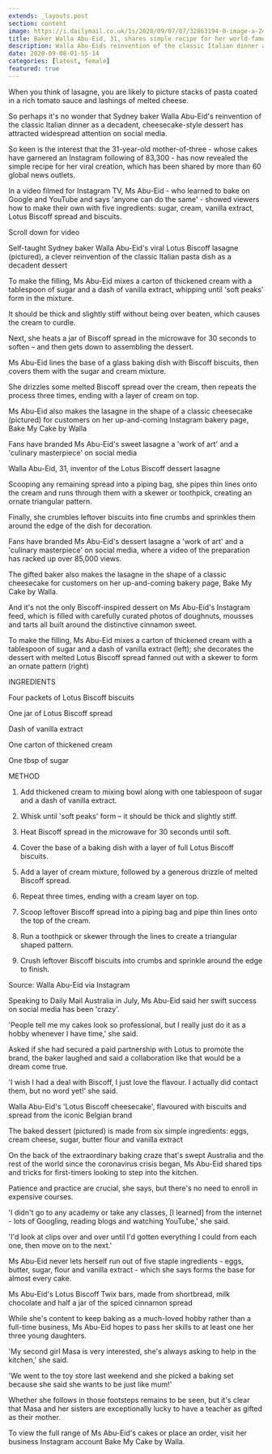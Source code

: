 ```yaml
---
extends: _layouts.post
section: content
image: https://i.dailymail.co.uk/1s/2020/09/07/07/32863194-0-image-a-24_1599459463982.jpg 
title: Baker Walla Abu-Eid, 31, shares simple recipe for her world-famous Lotus Biscoff dessert lasagne 
description: Walla Abu-Eids reinvention of the classic Italian dinner as a decadent dessert has attracted such widespread attention online that shes now revealed the recipe - and its remarkably simple. 
date: 2020-09-08-01-55-14 
categories: [latest, female] 
featured: true 
--- 
```

When you think of lasagne, you are likely to picture stacks of pasta coated in a rich tomato sauce and lashings of melted cheese.

So perhaps it's no wonder that Sydney baker Walla Abu-Eid's reinvention of the classic Italian dinner as a decadent, cheesecake-style dessert has attracted widespread attention on social media.

So keen is the interest that the 31-year-old mother-of-three - whose cakes have garnered an Instagram following of 83,300 - has now revealed the simple recipe for her viral creation, which has been shared by more than 60 global news outlets.

In a video filmed for Instagram TV, Ms Abu-Eid - who learned to bake on Google and YouTube and says 'anyone can do the same' - showed viewers how to make their own with five ingredients: sugar, cream, vanilla extract, Lotus Biscoff spread and biscuits.

Scroll down for video

Self-taught Sydney baker Walla Abu-Eid's viral Lotus Biscoff lasagne (pictured), a clever reinvention of the classic Italian pasta dish as a decadent dessert

To make the filling, Ms Abu-Eid mixes a carton of thickened cream with a tablespoon of sugar and a dash of vanilla extract, whipping until 'soft peaks' form in the mixture.

It should be thick and slightly stiff without being over beaten, which causes the cream to curdle.

Next, she heats a jar of Biscoff spread in the microwave for 30 seconds to soften – and then gets down to assembling the dessert.

Ms Abu-Eid lines the base of a glass baking dish with Biscoff biscuits, then covers them with the sugar and cream mixture.

She drizzles some melted Biscoff spread over the cream, then repeats the process three times, ending with a layer of cream on top.

Ms Abu-Eid also makes the lasagne in the shape of a classic cheesecake (pictured) for customers on her up-and-coming Instagram bakery page, Bake My Cake by Walla

Fans have branded Ms Abu-Eid's sweet lasagne a 'work of art' and a 'culinary masterpiece' on social media

Walla Abu-Eid, 31, inventor of the Lotus Biscoff dessert lasagne

Scooping any remaining spread into a piping bag, she pipes thin lines onto the cream and runs through them with a skewer or toothpick, creating an ornate triangular pattern.

Finally, she crumbles leftover biscuits into fine crumbs and sprinkles them around the edge of the dish for decoration.

Fans have branded Ms Abu-Eid's dessert lasagne a 'work of art' and a 'culinary masterpiece' on social media, where a video of the preparation has racked up over 85,000 views.

The gifted baker also makes the lasagne in the shape of a classic cheesecake for customers on her up-and-coming bakery page, Bake My Cake by Walla.

And it's not the only Biscoff-inspired dessert on Ms Abu-Eid's Instagram feed, which is filled with carefully curated photos of doughnuts, mousses and tarts all built around the distinctive cinnamon sweet. 

To make the filling, Ms Abu-Eid mixes a carton of thickened cream with a tablespoon of sugar and a dash of vanilla extract (left); she decorates the dessert with melted Lotus Biscoff spread fanned out with a skewer to form an ornate pattern (right)

INGREDIENTS

Four packets of Lotus Biscoff biscuits

One jar of Lotus Biscoff spread

Dash of vanilla extract

One carton of thickened cream

One tbsp of sugar



METHOD

1. Add thickened cream to mixing bowl along with one tablespoon of sugar and a dash of vanilla extract.

2. Whisk until 'soft peaks' form – it should be thick and slightly stiff.

3. Heat Biscoff spread in the microwave for 30 seconds until soft.

4. Cover the base of a baking dish with a layer of full Lotus Biscoff biscuits.

5. Add a layer of cream mixture, followed by a generous drizzle of melted Biscoff spread.

6. Repeat three times, ending with a cream layer on top.

7. Scoop leftover Biscoff spread into a piping bag and pipe thin lines onto the top of the cream.

8. Run a toothpick or skewer through the lines to create a triangular shaped pattern.

9. Crush leftover Biscoff biscuits into crumbs and sprinkle around the edge to finish.



Source: Walla Abu-Eid via Instagram

Speaking to Daily Mail Australia in July, Ms Abu-Eid said her swift success on social media has been 'crazy'.

'People tell me my cakes look so professional, but I really just do it as a hobby whenever I have time,' she said.

Asked if she had secured a paid partnership with Lotus to promote the brand, the baker laughed and said a collaboration like that would be a dream come true.

'I wish I had a deal with Biscoff, I just love the flavour. I actually did contact them, but no word yet!' she said.

Walla Abu-Eid's 'Lotus Biscoff cheesecake', flavoured with biscuits and spread from the iconic Belgian brand

The baked dessert (pictured) is made from six simple ingredients: eggs, cream cheese, sugar, butter flour and vanilla extract

On the back of the extraordinary baking craze that's swept Australia and the rest of the world since the coronavirus crisis began, Ms Abu-Eid shared tips and tricks for first-timers looking to step into the kitchen.

Patience and practice are crucial, she says, but there's no need to enroll in expensive courses.

'I didn't go to any academy or take any classes, [I learned] from the internet - lots of Googling, reading blogs and watching YouTube,' she said.

'I'd look at clips over and over until I'd gotten everything I could from each one, then move on to the next.'

Ms Abu-Eid never lets herself run out of five staple ingredients - eggs, butter, sugar, flour and vanilla extract - which she says forms the base for almost every cake.

Ms Abu-Eid's Lotus Biscoff Twix bars, made from shortbread, milk chocolate and half a jar of the spiced cinnamon spread

While she's content to keep baking as a much-loved hobby rather than a full-time business, Ms Abu-Eid hopes to pass her skills to at least one her three young daughters.

'My second girl Masa is very interested, she's always asking to help in the kitchen,' she said.

'We went to the toy store last weekend and she picked a baking set because she said she wants to be just like mum!'

Whether she follows in those footsteps remains to be seen, but it's clear that Masa and her sisters are exceptionally lucky to have a teacher as gifted as their mother.

To view the full range of Ms Abu-Eid's cakes or place an order, visit her business Instagram account Bake My Cake by Walla.

